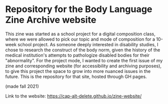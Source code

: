 # Repository for the Body Language Zine Archive website

This zine was started as a school project for a digital composition class, where we were allowed to pick our topic and mode of composition for a 10-week school project. As someone deeply interested in disability studies, I chose to research the construct of the body norm, given the history of the medical institution's attempts to pathologize disabled bodies for their "abnormality". For the project mode, I wanted to create the first issue of my zine and corresponding website (for accessibility and archiving purposes), to give this project the space to grow into more nuanced issues in the future. This is the repository for that site, hosted through GH pages.

(made fall 2021)

Link to the website: https://cap-alt-delete.github.io/zine-website/
